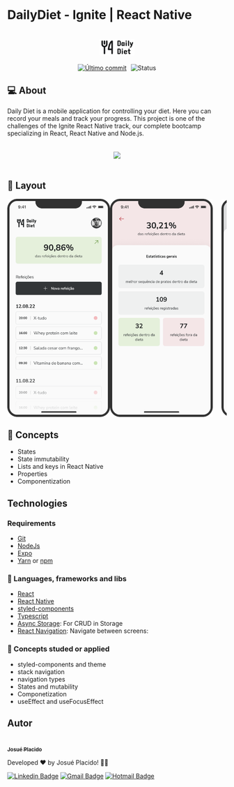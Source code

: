 # DailyDiet - Ignite | React Native

<span style="display: flex;">
 <img style="margin: 20px auto;" src="./.github/Logo.jpg"/>
</span>

<span style="display: flex; justify-content: center; align-items: center; gap: 10px">
	<a href="https://github.com/JosuePlacido/nlw-03/commits/master">
		<img alt="Último commit" src="https://img.shields.io/static/v1?label=last update&	message=21/06/2024&color=green&style=flat"/>
	</a>
	<a>
		<img alt="Status" src="https://img.shields.io/static/v1?label=status&message=Finished&color=green&style=flat"/>
	</a>
</span>

## :computer: About <a id = "sobre"></a>

Daily Diet is a mobile application for controlling your diet. Here you can record your meals and track your progress. This project is one of the challenges of the Ignite React Native track, our complete bootcamp specializing in React, React Native and Node.js.

<span style="display: flex;">
 <img style="margin: 20px auto;" src="./.github/brand.png"/>
</span>

## 🎨 Layout <a id = "sobre"></a>

<span style="display: flex; overflow-x: auto">
 <img width="280" height="500" src="./.github/home.png"/>
 <img width="280" height="500" src="./.github/stats2.png" style="margin-right: 20px;"/>

 <img width="280" height="500" src="./.github/create.png"/>
 <img width="280" height="500" src="./.github/create-full.png" style="margin-right: 20px;"/>
 <img width="280" height="500" src="./.github/create-feedback.png"/>
 <img width="280" height="500" src="./.github/create-feedback2.png" style="margin-right: 20px;"/>

 <img width="280" height="500" src="./.github/outOfDiet.png"/>
 <img width="280" height="500" src="./.github/delete.png" style="margin-right: 20px;"/>
</span>

## :wrench: Concepts

-   States
-   State immutability
-   Lists and keys in React Native
-   Properties
-   Componentization

## Technologies <a id="tecs"></a>

### Requirements

-   [Git](https://git-scm.com)
-   [NodeJs](https://nodejs.org/en/)
-   [Expo](https://expo.dev/)
-   [Yarn](https://yarnpkg.com/) or [npm](https://www.npmjs.com/)

### :wrench: Languages, frameworks and libs

-   [React](https://reactjs.org/)
-   [React Native](https://reactnative.dev/)
-   [styled-components](https://styled-components.com/)
-   [Typescript](https://www.typescriptlang.org/)
-   [Async Storage](https://react-native-async-storage.github.io/async-storage/): For CRUD in Storage
-   [React Navigation](https://reactnavigation.org/): Navigate between screens:

### 📖 Concepts studed or applied

-   styled-components and theme
-   stack navigation
-   navigation types
-   States and mutability
-   Componetization
-   useEffect and useFocusEffect

## Autor

<a alt="Linkedin" href="https://linkedin/in/josueplacido">
 <img style="border-radius: 50%;" src="https://github.com/josueplacido.png" width="100px;" alt=""/>
 <br />
 <sub><b>Josué Placido</b></sub></a>

Developed ❤️ by Josué Placido! 👋🏽

[![Linkedin Badge](https://img.shields.io/badge/-Josue%20Placido-blue?style=flat-square&logo=Linkedin&logoColor=white&link=https://www.linkedin.com/in/josueplacido/)](https://www.linkedin.com/in/josueplacido/)
[![Gmail Badge](https://img.shields.io/badge/-juplacido.jnr@gmail.com-c14438?style=flat-square&logo=Gmail&logoColor=white&link=mailto:juplacido.jnr@gmail.com)](mailto:juplacido.jnr@gmail.com)
[![Hotmail Badge](https://img.shields.io/badge/-ozzyplacidojunior@hotmail.com-blue?style=flat-square&logo=microsoft&link=mailto:ozzyplacidojunior@hotmail.com)](mailto:ozzyplacidojunior@hotmail.com)
